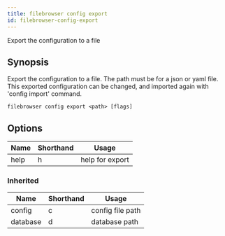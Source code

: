 ```yaml
---
title: filebrowser config export
id: filebrowser-config-export
---
```


Export the configuration to a file

## Synopsis

Export the configuration to a file. The path must be for a
json or yaml file. This exported configuration can be changed,
and imported again with 'config import' command.

```
filebrowser config export <path> [flags]
```

## Options

| Name | Shorthand | Usage |
|------|-----------|-------|
|help|h|help for export|

### Inherited

| Name | Shorthand | Usage |
|------|-----------|-------|
|config|c|config file path|
|database|d|database path|

